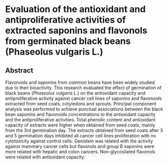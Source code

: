 # Evaluation of the antioxidant and antiproliferative activities of extracted saponins and flavonols from germinated black beans (Phaseolus vulgaris L.)

## Abstract

Flavonoids and saponins from common beans have been widely studied due to their bioactivity. This research evaluated the effect of germination of black beans (_Phaseolus vulgaris_ L.) on the antioxidant capacity and antiproliferative activity against cancer cell lines of saponins and flavonoids extracted from seed coats, cotyledons and sprouts. Principal component analysis was performed to achieve punctual associations between the black bean saponins and flavonoids concentrations to the antioxidant capacity and the antiproliferative activities. Total phenolic content and antioxidant capacity of extracts were higher when obtained from seed coats, mainly from the 3rd germination day. The extracts obtained from seed coats after 3 and 5 germination days inhibited all cancer cell lines proliferation with no cytotoxicity against control cells. Genistein was related with the activity against mammary cancer cells but flavonols and group B saponins were more related with hepatic and colon cancers. Non-glycosilated flavonols were related with antioxidant capacity.